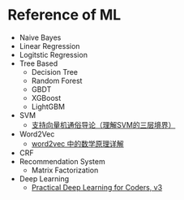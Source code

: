 # Reference of ML

* Naive Bayes
* Linear Regression
* Logitstic Regression
* Tree Based
    * Decision Tree
    * Random Forest
    * GBDT
    * XGBoost
    * LightGBM
* SVM
    * [支持向量机通俗导论（理解SVM的三层境界）](https://blog.csdn.net/v_JULY_v/article/details/7624837?fbclid=IwAR21FvAmtTtkoeTxpLzHieRPHAl3GO1POd7p6-Vmad1lyiWSFJfp5dYVymY)
* Word2Vec
    * [word2vec 中的数学原理详解](https://blog.csdn.net/itplus/article/details/37969519)
* CRF
* Recommendation System
    * Matrix Factorization
* Deep Learning
    * [Practical Deep Learning for Coders, v3](https://course.fast.ai/)
